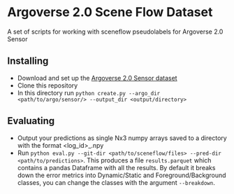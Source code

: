 # Argoverse 2.0 Scene Flow Dataset
A set of scripts for working with sceneflow pseudolabels for Argoverse 2.0 Sensor

## Installing
- Download and set up the [Argoverse 2.0 Sensor dataset](https://github.com/argoverse/av2-api)
- Clone this repository
- In this directory run `python create.py --argo_dir <path/to/argo/sensor/> --output_dir <output/directory>`

## Evaluating
- Output your predictions as single Nx3 numpy arrays saved to a directory with the format <log_id>_<timestamp>.npy
- Run `python eval.py --git-dir <path/to/sceneflow/files> --pred-dir <path/to/predictions>`. This produces a file `results.parquet` which contains a pandas Dataframe with all the results. By default it breaks down the error metrics into Dynamic/Static and Foreground/Background classes, you can change the classes with the argument `--breakdown`.

